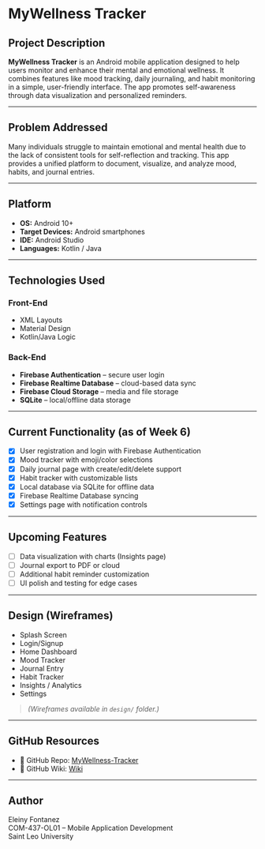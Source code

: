 # MyWellness Tracker

## Project Description

**MyWellness Tracker** is an Android mobile application designed to help users monitor and enhance their mental and emotional wellness. It combines features like mood tracking, daily journaling, and habit monitoring in a simple, user-friendly interface. The app promotes self-awareness through data visualization and personalized reminders.

---

## Problem Addressed

Many individuals struggle to maintain emotional and mental health due to the lack of consistent tools for self-reflection and tracking. This app provides a unified platform to document, visualize, and analyze mood, habits, and journal entries.

---

## Platform

- **OS:** Android 10+
- **Target Devices:** Android smartphones
- **IDE:** Android Studio
- **Languages:** Kotlin / Java

---

## Technologies Used

### Front-End
- XML Layouts
- Material Design
- Kotlin/Java Logic

### Back-End
- **Firebase Authentication** – secure user login
- **Firebase Realtime Database** – cloud-based data sync
- **Firebase Cloud Storage** – media and file storage
- **SQLite** – local/offline data storage

---

## Current Functionality (as of Week 6)

- [x] User registration and login with Firebase Authentication  
- [x] Mood tracker with emoji/color selections  
- [x] Daily journal page with create/edit/delete support  
- [x] Habit tracker with customizable lists  
- [x] Local database via SQLite for offline data  
- [x] Firebase Realtime Database syncing  
- [x] Settings page with notification controls  

---

## Upcoming Features

- [ ] Data visualization with charts (Insights page)  
- [ ] Journal export to PDF or cloud  
- [ ] Additional habit reminder customization  
- [ ] UI polish and testing for edge cases  

---

## Design (Wireframes)

- Splash Screen  
- Login/Signup  
- Home Dashboard  
- Mood Tracker  
- Journal Entry  
- Habit Tracker  
- Insights / Analytics  
- Settings  

> *(Wireframes available in `design/` folder.)*

---

## GitHub Resources

- 🔗 GitHub Repo: [MyWellness-Tracker](https://github.com/eleiny8/MyWellness-Tracker)
- 📘 GitHub Wiki: [Wiki](https://github.com/eleiny8/MyWellness-Tracker/wiki)

---

## Author

Eleiny Fontanez  
COM-437-OL01 – Mobile Application Development  
Saint Leo University  

